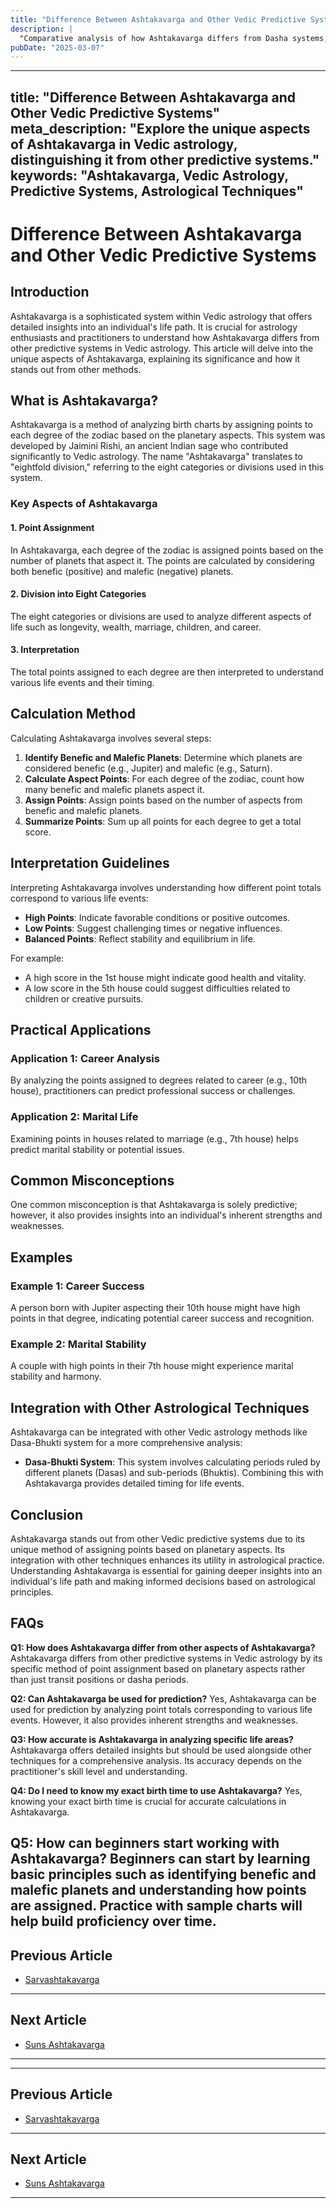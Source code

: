 ```yaml
---
title: "Difference Between Ashtakavarga and Other Vedic Predictive Systems"
description: |
  "Comparative analysis of how Ashtakavarga differs from Dasha systems,"
pubDate: "2025-03-07"
---
```


---
title: "Difference Between Ashtakavarga and Other Vedic Predictive Systems"
meta_description: "Explore the unique aspects of Ashtakavarga in Vedic astrology, distinguishing it from other predictive systems."
keywords: "Ashtakavarga, Vedic Astrology, Predictive Systems, Astrological Techniques"
---

# Difference Between Ashtakavarga and Other Vedic Predictive Systems

## Introduction

Ashtakavarga is a sophisticated system within Vedic astrology that offers detailed insights into an individual's life path. It is crucial for astrology enthusiasts and practitioners to understand how Ashtakavarga differs from other predictive systems in Vedic astrology. This article will delve into the unique aspects of Ashtakavarga, explaining its significance and how it stands out from other methods.

## What is Ashtakavarga?

Ashtakavarga is a method of analyzing birth charts by assigning points to each degree of the zodiac based on the planetary aspects. This system was developed by Jaimini Rishi, an ancient Indian sage who contributed significantly to Vedic astrology. The name "Ashtakavarga" translates to "eightfold division," referring to the eight categories or divisions used in this system.

### Key Aspects of Ashtakavarga

#### 1. **Point Assignment**
In Ashtakavarga, each degree of the zodiac is assigned points based on the number of planets that aspect it. The points are calculated by considering both benefic (positive) and malefic (negative) planets.

#### 2. **Division into Eight Categories**
The eight categories or divisions are used to analyze different aspects of life such as longevity, wealth, marriage, children, and career.

#### 3. **Interpretation**
The total points assigned to each degree are then interpreted to understand various life events and their timing.

## Calculation Method

Calculating Ashtakavarga involves several steps:

1. **Identify Benefic and Malefic Planets**: Determine which planets are considered benefic (e.g., Jupiter) and malefic (e.g., Saturn).
2. **Calculate Aspect Points**: For each degree of the zodiac, count how many benefic and malefic planets aspect it.
3. **Assign Points**: Assign points based on the number of aspects from benefic and malefic planets.
4. **Summarize Points**: Sum up all points for each degree to get a total score.

## Interpretation Guidelines

Interpreting Ashtakavarga involves understanding how different point totals correspond to various life events:

- **High Points**: Indicate favorable conditions or positive outcomes.
- **Low Points**: Suggest challenging times or negative influences.
- **Balanced Points**: Reflect stability and equilibrium in life.

For example:
- A high score in the 1st house might indicate good health and vitality.
- A low score in the 5th house could suggest difficulties related to children or creative pursuits.

## Practical Applications

### Application 1: **Career Analysis**
By analyzing the points assigned to degrees related to career (e.g., 10th house), practitioners can predict professional success or challenges.

### Application 2: **Marital Life**
Examining points in houses related to marriage (e.g., 7th house) helps predict marital stability or potential issues.

## Common Misconceptions

One common misconception is that Ashtakavarga is solely predictive; however, it also provides insights into an individual's inherent strengths and weaknesses.

## Examples

### Example 1: **Career Success**
A person born with Jupiter aspecting their 10th house might have high points in that degree, indicating potential career success and recognition.

### Example 2: **Marital Stability**
A couple with high points in their 7th house might experience marital stability and harmony.

## Integration with Other Astrological Techniques

Ashtakavarga can be integrated with other Vedic astrology methods like Dasa-Bhukti system for a more comprehensive analysis:

- **Dasa-Bhukti System**: This system involves calculating periods ruled by different planets (Dasas) and sub-periods (Bhuktis). Combining this with Ashtakavarga provides detailed timing for life events.

## Conclusion

Ashtakavarga stands out from other Vedic predictive systems due to its unique method of assigning points based on planetary aspects. Its integration with other techniques enhances its utility in astrological practice. Understanding Ashtakavarga is essential for gaining deeper insights into an individual's life path and making informed decisions based on astrological principles.

## FAQs

**Q1: How does Ashtakavarga differ from other aspects of Ashtakavarga?**
Ashtakavarga differs from other predictive systems in Vedic astrology by its specific method of point assignment based on planetary aspects rather than just transit positions or dasha periods.

**Q2: Can Ashtakavarga be used for prediction?**
Yes, Ashtakavarga can be used for prediction by analyzing point totals corresponding to various life events. However, it also provides inherent strengths and weaknesses.

**Q3: How accurate is Ashtakavarga in analyzing specific life areas?**
Ashtakavarga offers detailed insights but should be used alongside other techniques for a comprehensive analysis. Its accuracy depends on the practitioner's skill level and understanding.

**Q4: Do I need to know my exact birth time to use Ashtakavarga?**
Yes, knowing your exact birth time is crucial for accurate calculations in Ashtakavarga.

**Q5: How can beginners start working with Ashtakavarga?**
Beginners can start by learning basic principles such as identifying benefic and malefic planets and understanding how points are assigned. Practice with sample charts will help build proficiency over time.
---

## Previous Article
- [Sarvashtakavarga](170104_Sarvashtakavarga.md)

---

## Next Article
- [Suns Ashtakavarga](170201_Suns_Ashtakavarga.md)

---
---

## Previous Article
- [Sarvashtakavarga](170104_Sarvashtakavarga.md)

---

## Next Article
- [Suns Ashtakavarga](170201_Suns_Ashtakavarga.md)

---
